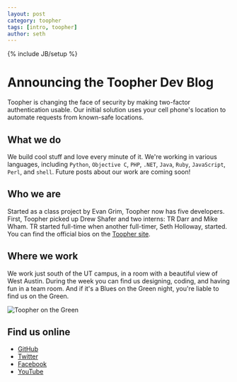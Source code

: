 ```yaml
---
layout: post
category: toopher
tags: [intro, toopher]
author: seth
---
```

{% include JB/setup %}

# Announcing the Toopher Dev Blog

Toopher is changing the face of security by making two-factor authentication usable. Our initial solution uses your cell phone's location to automate requests from known-safe locations.

## What we do

We build cool stuff and love every minute of it.  We're working in various languages, including `Python`, `Objective C`, `PHP`, `.NET`, `Java`, `Ruby`, `JavaScript`, `Perl`, and `shell`. Future posts about our work are coming soon!

## Who we are

Started as a class project by Evan Grim, Toopher now has five developers. First, Toopher picked up Drew Shafer and two interns: TR Darr and Mike Wham. TR started full-time when another full-timer, Seth Holloway, started. You can find the official bios on the [Toopher site](https://www.toopher.com/).  

## Where we work

We work just south of the UT campus, in a room with a beautiful view of
West Austin. During the week you can find us designing, coding, and
having fun in a team room. And if it's a Blues on the Green night,
you're liable to find us on the Green.

![Toopher on the Green](https://fbcdn-sphotos-h-a.akamaihd.net/hphotos-ak-prn1/1015079_451704784926262_383600001_o.jpg)

## Find us online

 - [GitHub](https://www.github.com/toopher/)
 - [Twitter](https://twitter.com/toopher)
 - [Facebook](https://www.facebook.com/toopherinc)
 - [YouTube](http://www.youtube.com/results?search_query=toopher)

